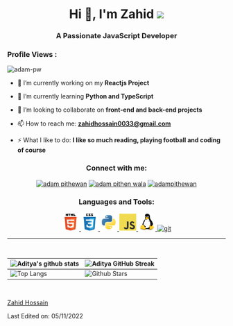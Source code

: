 <!--
**zahid0033/zahid0033** is a ✨ _special_ ✨ repository because its `README.md` (this file) appears on your GitHub profile.
-->
<h1 align="center">Hi 👋, I'm Zahid <img height="40" src="https://emoji.gg/assets/emoji/7333-parrotdance.gif"></h1>
<h3 align="center">A Passionate JavaScript Developer</h3>

<p align="right"> <h3>Profile Views :</h3> <img src="https://komarev.com/ghpvc/?username=zahid0033&label=Profile%20views&color=0e75b6&style=flat"
    alt="adam-pw" /> 
  </p>
  
- 🔭 I’m currently working on my **Reactjs Project**

- 🌱 I’m currently learning **Python and TypeScript**

- 👯 I’m looking to collaborate on **front-end and back-end projects**

- 📫 How to reach me: **zahidhossain0033@gmail.com**

- ⚡ What I like to do: **I like so much reading, playing football and coding of course**

<h3 align="center">Connect with me:</h3>
<div align="center">

 <p align="center">
  <a href="https://www.linkedin.com/in/zahid-hossain-9875aa119/" target="blank"><img align="center"
      src="https://raw.githubusercontent.com/rahuldkjain/github-profile-readme-generator/master/src/images/icons/Social/linked-in-alt.svg"
      alt="adam pithewan" height="30" width="40" /></a>
  <a href="https://www.facebook.com/zahidhossain123/" target="blank"><img align="center"
      src="https://raw.githubusercontent.com/rahuldkjain/github-profile-readme-generator/master/src/images/icons/Social/facebook.svg"
      alt="adam pithen wala" height="30" width="40" /></a>
  <a href="zahidhossain0033@gmail.com" target="blank"><img align="center"
      src="https://cdn4.iconfinder.com/data/icons/social-media-logos-6/512/112-gmail_email_mail-512.png"
      alt="adampithewan" height="30" width="40" /></a>
</p>
  
</div>

<h3 align="center">Languages and Tools:</h3>

<p align="center"> 
  <a href="https://www.w3.org/html/" target="_blank"> 
    <img src="https://raw.githubusercontent.com/devicons/devicon/master/icons/html5/html5-original-wordmark.svg" alt="html5" width="40" height="40"/> 
  </a>
  <a href="https://www.w3schools.com/css/" target="_blank"> 
    <img src="https://raw.githubusercontent.com/devicons/devicon/master/icons/css3/css3-original-wordmark.svg" alt="css3" width="40" height="40"/> 
  </a> 
  <a href="https://www.python.org" target="_blank"> 
    <img src="https://raw.githubusercontent.com/devicons/devicon/master/icons/python/python-original.svg" alt="python" width="40" height="40"/> 
  </a>  
  <a href="https://developer.mozilla.org/en-US/docs/Web/JavaScript" target="_blank"> 
    <img src="https://raw.githubusercontent.com/devicons/devicon/master/icons/javascript/javascript-original.svg" alt="javascript" width="40" height="40"/> 
  </a> 
  <a href="https://www.linux.org/" target="_blank"> 
    <img src="https://raw.githubusercontent.com/devicons/devicon/master/icons/linux/linux-original.svg" alt="linux" width="40" height="40"/> 
  </a> 
  <a href="https://git-scm.com/" target="_blank"> 
    <img src="https://www.vectorlogo.zone/logos/git-scm/git-scm-icon.svg" alt="git" width="40" height="40"/> 
  </a>
</p>



------
 <br>
  

| ![Aditya's github stats](https://github-readme-stats.vercel.app/api?username=zahid0033&show_icons=true&theme=tokyonight) | ![Aditya GitHub Streak](https://github-readme-streak-stats.herokuapp.com/?user=zahid0033&theme=tokyonight) |
| --- | --- |
| ![Top Langs](https://github-readme-stats.vercel.app/api/top-langs/?username=zahid0033&theme=tokyonight) | ![Github Stars](https://github-readme-stats.vercel.app/api?username=zahid0033&show_icons=true&locale=en&count_private=true&hide_rank=true&custom_title=My%20GitHub%20Stats&disable_animations=true&theme=tokyonight) |


<br>


[Zahid Hossain](https://github.com/zahid0033)

Last Edited on: 05/11/2022
